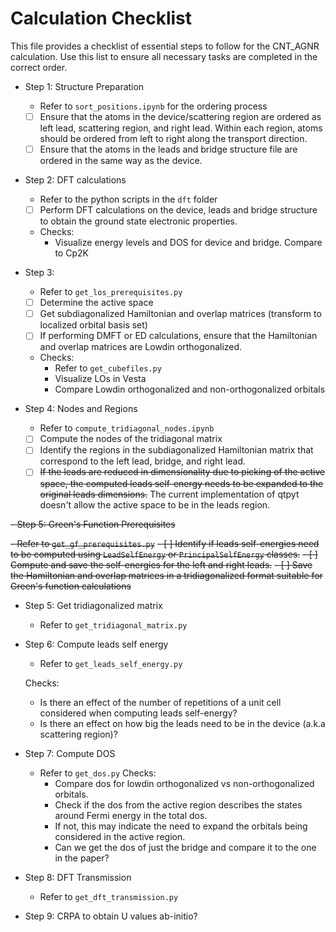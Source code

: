 # Calculation Checklist

This file provides a checklist of essential steps to follow for the CNT_AGNR calculation.
Use this list to ensure all necessary tasks are completed in the correct order.

- Step 1: Structure Preparation

  - Refer to `sort_positions.ipynb` for the ordering process
  - [ ] Ensure that the atoms in the device/scattering region are ordered as left lead, scattering region, and right lead. Within each region, atoms should be ordered from left to right along the transport direction.
  - [ ] Ensure that the atoms in the leads and bridge structure file are ordered in the same way as the device.

- Step 2: DFT calculations

  - Refer to the python scripts in the `dft` folder
  - [ ] Perform DFT calculations on the device, leads and bridge structure to obtain the ground state electronic properties.

  - Checks:
    - Visualize energy levels and DOS for device and bridge. Compare to Cp2K

- Step 3:

  - Refer to `get_los_prerequisites.py`
  - [ ] Determine the active space
  - [ ] Get subdiagonalized Hamiltonian and overlap matrices (transform to localized orbital basis set)
  - [ ] If performing DMFT or ED calculations, ensure that the Hamiltonian and overlap matrices are Lowdin orthogonalized.

  - Checks:
    - Refer to `get_cubefiles.py`
    - Visualize LOs in Vesta
    - Compare Lowdin orthogonalized and non-orthogonalized orbitals

- Step 4: Nodes and Regions

  - Refer to `compute_tridiagonal_nodes.ipynb`
  - [ ] Compute the nodes of the tridiagonal matrix
  - [ ] Identify the regions in the subdiagonalized Hamiltonian matrix that correspond to the left lead, bridge, and right lead.
  - [ ] ~~If the leads are reduced in dimensionality due to picking of the active space, the computed leads self-energy needs to be expanded to the original leads dimensions.~~ The current implementation of qtpyt doesn't allow the active space to be in the leads region.

<del> - Step 5: Green's Function Prerequisites </del>

<del>  - Refer to `get_gf_prerequisites.py`</del>
<del>  - [ ] Identify if leads self-energies need to be computed using `LeadSelfEnergy` or `PrincipalSelfEnergy` classes.</del>
<del>  - [ ] Compute and save the self-energies for the left and right leads.</del>
<del>  - [ ] Save the Hamiltonian and overlap matrices in a tridiagonalized format suitable for Green's function calculations</del>

- Step 5: Get tridiagonalized matrix

  - Refer to `get_tridiagonal_matrix.py`

- Step 6: Compute leads self energy

  - Refer to `get_leads_self_energy.py`

  Checks:
  - Is there an effect of the number of repetitions of a unit cell considered when computing leads self-energy?
  - Is there an effect on how big the leads need to be in the device (a.k.a scattering region)?

- Step 7: Compute DOS

  - Refer to `get_dos.py`
  Checks:
    - Compare dos for lowdin orthogonalized vs non-orthogonalized orbitals.
    - Check if the dos from the active region describes the states around Fermi energy in the total dos.
    - If not, this may indicate the need to expand the orbitals being considered in the active region.
    - Can we get the dos of just the bridge and compare it to the one in the paper?


- Step 8: DFT Transmission
  - Refer to `get_dft_transmission.py`

- Step 9: CRPA to obtain U values ab-initio?
<!-- - [ ] Compare and contrast DOS or orbitals or energies with and without lowdin orthogonalization
  - [ ] Analyze if Lowdin orthogonalization changes the DOS or orbitals significantly. -->
